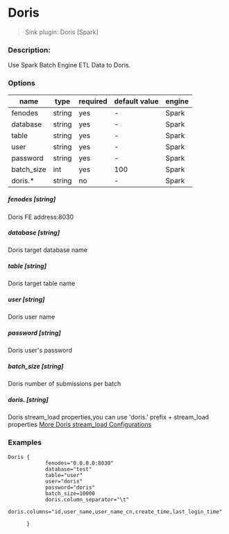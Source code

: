# Doris

> Sink plugin: Doris [Spark]

### Description:
Use Spark Batch Engine ETL Data to Doris.

### Options
| name | type | required | default value | engine |
| --- | --- | --- | --- | --- |
| fenodes | string | yes | - | Spark |
| database | string | yes | - | Spark |
| table	 | string | yes | - | Spark |
| user	 | string | yes | - | Spark |
| password	 | string | yes | - | Spark |
| batch_size	 | int | yes | 100 | Spark |
| doris.*	 | string | no | - | Spark |

##### fenodes [string]
Doris FE address:8030

##### database [string]
Doris target database name
##### table [string]
Doris target table name
##### user [string]
Doris user name
##### password [string]
Doris user's password
##### batch_size [string]
Doris number of submissions per batch
##### doris. [string]
Doris stream_load properties,you can use 'doris.' prefix + stream_load properties
[More Doris stream_load Configurations](https://doris.apache.org/administrator-guide/load-data/stream-load-manual.html)

### Examples

```
Doris {
            fenodes="0.0.0.0:8030"
            database="test"
            table="user"
            user="doris"
            password="doris"
            batch_size=10000
            doris.column_separator="\t"
            doris.columns="id,user_name,user_name_cn,create_time,last_login_time"
      
      }
```
